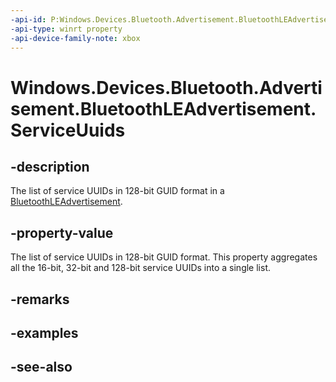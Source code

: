 ```yaml
---
-api-id: P:Windows.Devices.Bluetooth.Advertisement.BluetoothLEAdvertisement.ServiceUuids
-api-type: winrt property
-api-device-family-note: xbox
---
```


<!-- Property syntax
public Windows.Foundation.Collections.IVector<System.Guid> ServiceUuids { get; }
-->

# Windows.Devices.Bluetooth.Advertisement.BluetoothLEAdvertisement.ServiceUuids

## -description
The list of service UUIDs in 128-bit GUID format in a [BluetoothLEAdvertisement](bluetoothleadvertisement.md).

## -property-value
The list of service UUIDs in 128-bit GUID format. This property aggregates all the 16-bit, 32-bit and 128-bit service UUIDs into a single list.

## -remarks

## -examples

## -see-also
